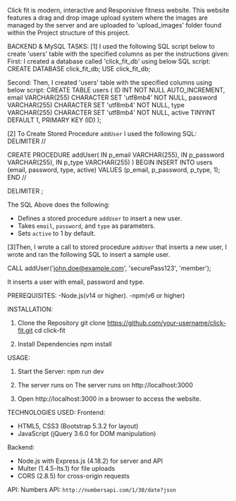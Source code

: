 Click fit is modern, interactive and Responisive fitness website. 
This website features a drag and drop image upload system where the images are managed by the server and are uploaded to 'upload_images' folder found within the Project structure of this project. 

BACKEND & MySQL TASKS:
[1] I used the following SQL script below to create 'users' table with the specified columns as per the instructions given:
First: I created a  database called 'click_fit_db' using below SQL script:
       CREATE DATABASE click_fit_db;
       USE click_fit_db;

Second: Then, I created 'users' table with the specified columns using below script:
CREATE TABLE users (
    ID INT NOT NULL AUTO_INCREMENT,
    email VARCHAR(255) CHARACTER SET 'utf8mb4' NOT NULL,
    password VARCHAR(255) CHARACTER SET 'utf8mb4' NOT NULL,
    type VARCHAR(255) CHARACTER SET 'utf8mb4' NOT NULL,
    active TINYINT DEFAULT 1,
    PRIMARY KEY (ID)
);


[2] To Create Stored Procedure `addUser` I used the following SQL:
DELIMITER //

CREATE PROCEDURE addUser(
    IN p_email VARCHAR(255),
    IN p_password VARCHAR(255),
    IN p_type VARCHAR(255)
)
BEGIN
    INSERT INTO users (email, password, type, active)
    VALUES (p_email, p_password, p_type, 1);
END //

DELIMITER ;

The SQL Above does the following:
- Defines a stored procedure `addUser` to insert a new user.
- Takes `email`, `password`, and `type` as parameters.
- Sets `active` to 1 by default.


[3]Then, I wrote a call to stored procedure `addUser` that inserts a new user, I wrote and ran the following SQL to insert a sample user.

CALL addUser('john.doe@example.com', 'securePass123', 'member');

It inserts a user with email, password and type.



PREREQUISITES:
-Node.js(v14 or higher).
-npm(v6 or higher)

INSTALLATION:
1. Clone the Repository
   git clone https://github.com/your-username/click-fit.git
   cd click-fit

2. Install Dependencies
   npm install

USAGE:
1. Start the Server:
   npm run dev

2. The server runs on The server runs on http://localhost:3000
3. Open http://localhost:3000 in a browser to access the website.


TECHNOLOGIES USED:
Frontend:
  - HTML5, CSS3 (Bootstrap 5.3.2 for layout)
  - JavaScript (jQuery 3.6.0 for DOM manipulation)

Backend:
  - Node.js with Express.js (4.18.2) for server and API
  - Multer (1.4.5-lts.1) for file uploads
  - CORS (2.8.5) for cross-origin requests

API:
Numbers API: `http://numbersapi.com/1/30/date?json`